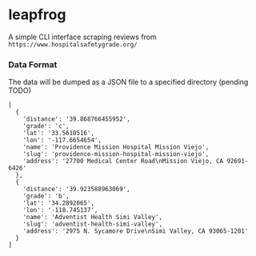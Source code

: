 # leapfrog
A simple CLI interface scraping reviews from `https://www.hospitalsafetygrade.org/`


### Data Format

The data will be dumped as a JSON file to a specified directory (pending TODO)

```
[
  {
    'distance': '39.868766455952',
    'grade': 'c',
    'lat': '33.5610516',
    'lon': '-117.6654654',
    'name': 'Providence Mission Hospital Mission Viejo',
    'slug': 'providence-mission-hospital-mission-viejo',
    'address': '27700 Medical Center Road\nMission Viejo, CA 92691-6426'
  },
  {
    'distance': '39.923588963069',
    'grade': 'b',
    'lat': '34.2892065',
    'lon': '-118.745137',
    'name': 'Adventist Health Simi Valley',
    'slug': 'adventist-health-simi-valley',
    'address': '2975 N. Sycamore Drive\nSimi Valley, CA 93065-1201'
  }
]
```
